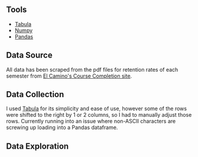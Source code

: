 ## Tools
* [Tabula](https://tabula.technology/)
* [Numpy](https://numpy.org/)
* [Pandas](https://pandas.pydata.org/)

## Data Source
All data has been scraped from the pdf files for retention rates of each semester from
[El Camino's Course Completion site](https://www.elcamino.edu/about/depts/ir/acadperformance.aspx).

## Data Collection
I used [Tabula](https://tabula.technology/) for its simplicity and ease of use, however some of the
rows were shifted to the right by 1 or 2 columns, so I had to manually adjust those rows. Currently
running into an issue where non-ASCII characters are screwing up loading into a Pandas dataframe.

## Data Exploration

